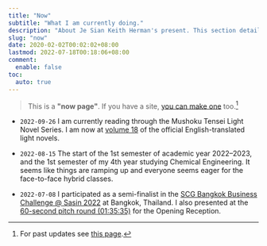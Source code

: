 ```yaml
---
title: "Now"
subtitle: "What I am currently doing."
description: "About Je Sian Keith Herman's present. This section details what he does currently."
slug: "now"
date: 2020-02-02T00:02:02+08:00
lastmod: 2022-07-18T00:18:06+08:00
comment:
  enable: false
toc:
  auto: true
---
```


> This is a **"now page"**. If you have a site, [you can make one](http://nownownow.com/about) too.[^1]

[^1]: For past updates see [this page](/past).

+ `2022-09-26` I am currently reading through the Mushoku Tensei Light Novel Series. I am now at [volume 18](https://g.co/kgs/SS4fm1) of the official English-translated light novels.

+ `2022-08-15` The start of the 1st semester of academic year 2022–2023, and the 1st semester of my 4th year studying Chemical Engineering. It seems like things are ramping up and everyone seems eager for the face-to-face hybrid classes.

+ `2022-07-08` I participated as a semi-finalist in the [SCG Bangkok Business Challenge @ Sasin 2022](https://bbc.sasin.edu/2022) at Bangkok, Thailand. I also presented at the [60-second pitch round (01:35:35)](https://fb.watch/ehcWDuPn5L/) for the Opening Reception.
